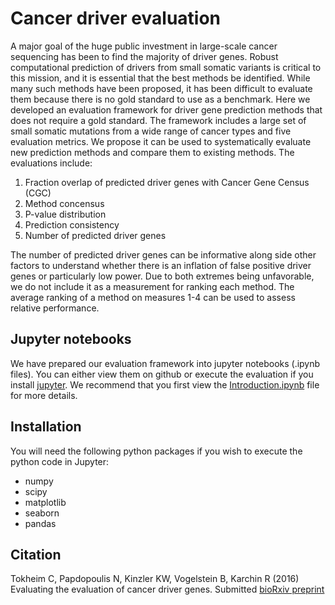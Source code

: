 # Cancer driver evaluation

A major goal of the huge public investment in large-scale cancer sequencing has been to find the majority of driver genes. Robust computational prediction of drivers from small somatic variants is critical to this mission, and it is essential that the best methods be identified. While many such methods have been proposed, it has been difficult to evaluate them because there is no gold standard to use as a benchmark. Here we developed an evaluation framework for driver gene prediction methods that does not require a gold standard. The framework includes a large set of small somatic mutations from a wide range of cancer types and five evaluation metrics. We propose it can be used to systematically evaluate new prediction methods and compare them to existing methods. The evaluations include:

1. Fraction overlap of predicted driver genes with Cancer Gene Census (CGC)
2. Method concensus
3. P-value distribution
4. Prediction consistency
5. Number of predicted driver genes

The number of predicted driver genes can be informative along side other factors to understand whether there is an inflation of false positive driver genes or particularly low power. Due to both extremes being unfavorable, we do not include it as a measurement for ranking each method. The average ranking of a method on measures 1-4 can be used to assess relative performance.

## Jupyter notebooks

We have prepared our evaluation framework into jupyter notebooks (.ipynb files). You can either view
them on github or execute the evaluation if you install [jupyter](http://jupyter.org/). We recommend that you first
view the [Introduction.ipynb](https://github.com/KarchinLab/CancerDriverGeneEvaluation/blob/master/Introduction.ipynb) file for more details.

## Installation

You will need the following python packages if you wish to execute the python code in Jupyter:

* numpy
* scipy
* matplotlib
* seaborn
* pandas

## Citation

Tokheim C, Papdopoulis N, Kinzler KW, Vogelstein B, Karchin R (2016) Evaluating the evaluation of cancer driver genes. Submitted [bioRxiv preprint](http://biorxiv.org/content/early/2016/06/23/060426)
